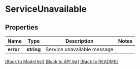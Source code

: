 # ServiceUnavailable

## Properties
Name | Type | Description | Notes
------------ | ------------- | ------------- | -------------
**error** | **string** | Service unavailable message | 

[[Back to Model list]](../README.md#documentation-for-models) [[Back to API list]](../README.md#documentation-for-api-endpoints) [[Back to README]](../README.md)

